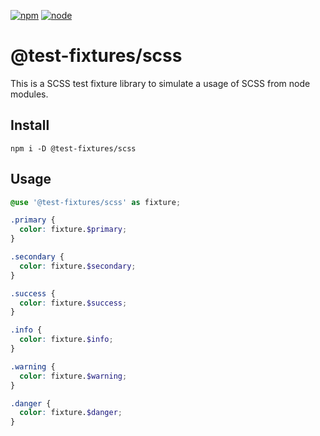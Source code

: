 [![npm](https://img.shields.io/npm/v/@test-fixtures/scss?logo=npm&color=brightgreen "npm package")](https://www.npmjs.com/package/@test-fixtures/scss "download npm package")
[![node](https://img.shields.io/npm/dm/@test-fixtures/scss)](https://www.npmjs.com/package/@test-fixtures/scss)


# @test-fixtures/scss
This is a SCSS test fixture library to simulate a usage of SCSS from node modules.

## Install

```
npm i -D @test-fixtures/scss
```

## Usage

```scss
@use '@test-fixtures/scss' as fixture;

.primary {
  color: fixture.$primary;
}

.secondary {
  color: fixture.$secondary;
}

.success {
  color: fixture.$success;
}

.info {
  color: fixture.$info;
}

.warning {
  color: fixture.$warning;
}

.danger {
  color: fixture.$danger;
}
```

